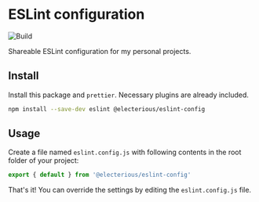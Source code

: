 # ESLint configuration

![Build](https://github.com/electerious/eslint-config/workflows/Build/badge.svg)

Shareable ESLint configuration for my personal projects.

## Install

Install this package and `prettier`. Necessary plugins are already included.

```bash
npm install --save-dev eslint @electerious/eslint-config
```

## Usage

Create a file named `eslint.config.js` with following contents in the root folder of your project:

```js
export { default } from '@electerious/eslint-config'
```

That's it! You can override the settings by editing the `eslint.config.js` file.
